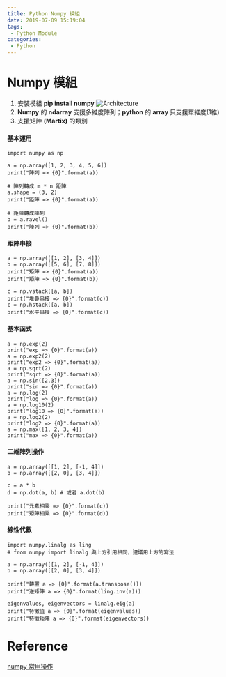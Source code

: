 ```yaml
---
title: Python Numpy 模組
date: 2019-07-09 15:19:04
tags:
 - Python Module
categories:
 - Python
---
```


# Numpy 模組
1. 安裝模組 **pip install numpy**
![Architecture](1.png)
2. **Numpy** 的 **ndarray** 支援多維度陣列；**python** 的 **array** 只支援單維度(1維)
3. 支援矩陣 **(Martix)** 的類別

#### 基本運用
    import numpy as np
    
    a = np.array([1, 2, 3, 4, 5, 6])
    print("陣列 => {0}".format(a))

    # 陣列轉成 m * n 距陣
    a.shape = (3, 2)
    print("距陣 => {0}".format(a))

    # 距陣轉成陣列
    b = a.ravel()
    print("陣列 => {0}".format(b))

#### 距陣串接
    a = np.array([[1, 2], [3, 4]])
    b = np.array([[5, 6], [7, 8]])
    print("矩陣 => {0}".format(a))
    print("矩陣 => {0}".format(b))

    c = np.vstack([a, b])
    print("堆疊串接 => {0}".format(c))
    c = np.hstack([a, b])
    print("水平串接 => {0}".format(c))

#### 基本函式
    a = np.exp(2)
    print("exp => {0}".format(a))
    a = np.exp2(2)
    print("exp2 => {0}".format(a))
    a = np.sqrt(2)
    print("sqrt => {0}".format(a))
    a = np.sin([2,3])
    print("sin => {0}".format(a))
    a = np.log(2)
    print("log => {0}".format(a))
    a = np.log10(2)
    print("log10 => {0}".format(a))
    a = np.log2(2)
    print("log2 => {0}".format(a))
    a = np.max([1, 2, 3, 4])
    print("max => {0}".format(a))

#### 二維陣列操作
    a = np.array([[1, 2], [-1, 4]])
    b = np.array([[2, 0], [3, 4]])

    c = a * b
    d = np.dot(a, b) # 或者 a.dot(b)

    print("元素相乘 => {0}".format(c))
    print("矩陣相乘 => {0}".format(d))

#### 線性代數
    import numpy.linalg as ling 
    # from numpy import linalg 與上方引用相同，建議用上方的寫法

    a = np.array([[1, 2], [-1, 4]])
    b = np.array([[2, 0], [3, 4]])

    print("轉置 a => {0}".format(a.transpose()))
    print("逆矩陣 a => {0}".format(ling.inv(a)))

    eigenvalues, eigenvectors = linalg.eig(a)
    print("特徵值 a => {0}".format(eigenvalues))
    print("特徵矩陣 a => {0}".format(eigenvectors))

# Reference
[numpy 常用操作](https://blog.csdn.net/Jerr__y/article/details/54968548)    